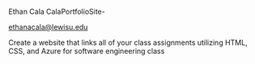 Ethan Cala CalaPortfolioSite- 

ethanacala@lewisu.edu

Create a website that links all of your class assignments utilizing HTML, CSS, and Azure for software engineering class
